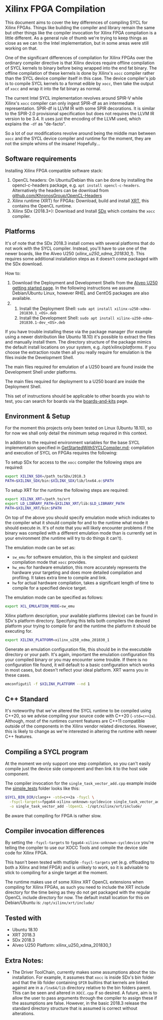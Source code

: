 # Xilinx FPGA Compilation

This document aims to cover the key differences of compiling SYCL for Xilinx
FPGAs. Things like building the compiler and library remain the same but other
things like the compiler invocation for Xilinx FPGA compilation is a little
different. As a general rule of thumb we're trying to keep things as close as we
can to the Intel implementation, but in some areas were still working on that.

One of the significant differences of compilation for Xilinx FPGAs over the
ordinary compiler directive is that Xilinx devices require offline compilation
of SYCL kernels to binary before being wrapped into the end fat binary. The
offline compilation of these kernels is done by Xilinx's `xocc` compiler rather
than the SYCL device compiler itself in this case. The device compiler's job is
to compile SYCL kernels to a format edible by `xocc`, then take the output of
`xocc` and wrap it into the fat binary as normal.

The current Intel SYCL implementation revolves around SPIR-V while
Xilinx's `xocc` compiler can only ingest SPIR-df as an intermediate
representation. SPIR-df is LLVM IR with some SPIR decorations. It is
similar to the SPIR-2.0 provisional specification but does not
requires the LLVM IR version to be 3.4. It uses just the encoding of
the LLVM used, which explains the `-df` as "de-facto".

So a lot of our modifications revolve
around being the middle man between `xocc` and the SYCL device
compiler and runtime for the moment, they are not the simple whims of
the insane! Hopefully...

## Software requirements

Installing Xilinx FPGA compatible software stack:
  1.  OpenCL headers: On Ubuntu/Debian this can be done by installing the
      opencl-c-headers package, e.g. `apt install opencl-c-headers`.
      Alternatively the headers can be download from
      [github.com/KhronosGroup/OpenCL-Headers](https://github.com/KhronosGroup/OpenCL-Headers)
  2.  Xilinx runtime (XRT) for FPGAs: Download, build and install [XRT](https://github.com/Xilinx/XRT),
      this contains the OpenCL runtime.
  3.  Xilinx SDx (2018.3+): Download and Install [SDx](https://www.xilinx.com/support/download/index.html/content/xilinx/en/downloadNav/sdx-development-environments.html)
      which contains the `xocc` compiler.

## Platforms

It's of note that the SDx 2018.3 install comes with several platforms that do
not work with the SYCL compiler. Instead, you'll have to use one of the newer
boards, like the Alveo U250 (*xilinx_u250_xdma_201830_1*). This requires some
additional installation steps as it doesn't come packaged with the SDx download.

How to:
  1.  Download the Deployment and Development Shells from the
      [Alveo U250 getting started page](https://www.xilinx.com/products/boards-and-kits/alveo/u250.html#gettingStarted).
      In the following instructions we assume Debian/Ubuntu Linux, however RHEL
      and CentOS packages are also available.
  2.  1. Install the Deployment Shell: ``sudo apt install xilinx-u250-xdma-201830.1_<OS>.deb``
      2. Install the Development Shell: ``sudo apt install xilinx-u250-xdma-201830.1-dev_<OS>.deb``

If you have trouble installing these via the package manager (for example using
a newer distribution like Ubuntu 18.10) it's possible to extract the files and
manually install them. The directory structure of the package mimics the default
install locations on your system, e.g. */opt/xilinx/platforms*. If you choose the
extraction route then all you really require for emulation is the files inside
the Development Shell.

The main files required for emulation of a U250 board are found inside the
Development Shell under platforms.

The main files required for deployment to a U250 board are inside the Deployment
Shell.

This set of instructions should be applicable to other boards you wish to test,
you can search for boards via the [boards-and-kits](https://www.xilinx.com/products/boards-and-kits/)
page.

## Environment & Setup

For the moment this projects only been tested on Linux (Ubuntu 18.10), so for
now we shall only detail the minimum setup required in this context.

In addition to the required environment variables for the base SYCL
implementation specified in [GetStartedWithSYCLCompiler.md](GetStartedWithSYCLCompiler.md);
compilation and execution of SYCL on FPGAs requires the following:

To setup SDx for access to the `xocc` compiler the following steps are required:

```bash
export XILINX_SDX=/path_to/SDx/2018.3
PATH=$XILINX_SDX/bin:$XILINX_SDX/lib/lnx64.o:$PATH
```

To setup XRT for the runtime the following steps are required:

```bash
export XILINX_XRT=/path_to/xrt
export LD_LIBRARY_PATH=$XILINX_XRT/lib:$LD_LIBRARY_PATH
PATH=$XILINX_XRT/bin:$PATH
```

On top of the above you should specify emulation mode which indicates to the
compiler what it should compile for and to the runtime what mode it should
execute in. It's of note that you will likely encounter problems if the binary
was compiled with a different emulation mode than is currently set in your
environment (the runtime will try to do things it can't).

The emulation mode can be set as:

* `sw_emu` for software emulation, this is the simplest and quickest compilation
  mode that `xocc` provides.
* `hw_emu` for hardware emulation, this more accurately represents the hardware
  your targeting and does more detailed compilation and profiling. It takes
  extra time to compile and link.
* `hw` for actual hardware compilation, takes a significant length of time to
  compile for a specified device target.

The emulation mode can be specified as follows:

```bash
export XCL_EMULATION_MODE=sw_emu
```

Xilinx platform description, your available platforms (device) can be found in
SDx's platform directory. Specifying this tells both compilers the desired
platform your trying to compile for and the runtime the platform it should be
executing for.

```bash
export XILINX_PLATFORM=xilinx_u250_xdma_201830_1
```

Generate an emulation configuration file, this should be in the executable
directory or your path. It's again, important the emulation configuration fits
your compiled binary or you may encounter some trouble. If there is no
configuration file found, it will default to a basic configuration which works
in most cases, but doesn't reflect your ideal platform. XRT warns you in these
cases.

```bash
emconfigutil -f $XILINX_PLATFORM --nd 1
```

## C++ Standard

It's noteworthy that we've altered the SYCL runtime to be compiled using C++20,
so we advise compiling your source code with C++20 (`-std=c++2a`). Although, most
of the runtimes current features are C++11 compatible outside of the components
in the Xilinx vendor related directories. However, this is likely to change as
we're interested in altering the runtime with newer C++ features.

## Compiling a SYCL program

At the moment we only support one step compilation, so you can't easily compile
just the device side component and then link it to the host side component.

The compiler invocation for the `single_task_vector_add.cpp` example inside
the [simple_tests](../test/xocc_tests/simple_tests) folder looks like this:

```bash
$SYCL_BIN_DIR/clang++ -std=c++2a -fsycl \
  -fsycl-targets=fpga64-xilinx-unknown-sycldevice single_task_vector_add.cpp \
  -o single_task_vector_add -lOpenCL -I/opt/xilinx/xrt/include/
```

Be aware that compiling for FPGA is rather slow.

## Compiler invocation differences

By setting the `-fsycl-targets` to `fpga64-xilinx-unknown-sycldevice` you're 
telling  the compiler to use our XOCC Tools and compile the device side code 
for Xilinx FPGA.

This hasn't been tested with mutliple `-fsycl-targets` yet (e.g. offloading to 
both a Xilinx and Intel FPGA) and is unlikely to work, so it is advisable to 
stick to compiling for a single target at the moment.

The runtime makes use of some Xilinx XRT OpenCL extensions when compiling for
Xilinx FPGAs, as such you need to include the XRT include directory for the time
being as they do not get packaged with the regular OpenCL include directory for 
now. The default install location for this on Debian/Ubuntu is: `/opt/xilinx/xrt/include/`

## Tested with
* Ubuntu 18.10
* XRT 2018.3
* SDx 2018.3
* Alveo U250 Platform: xilinx_u250_xdma_201830_1

## Extra Notes:
* The Driver ToolChain, currently makes some assumptions about the `SDx` 
  installation. For example, it assumes that `xocc` is inside SDx's bin folder 
  and that the lib folder containing `SPIR` builtins that kernels are linked 
  against are in a `/lnx64/lib` directory relative to the bin folders parent. 
  This can be seen and altered in `XOCC.cpp` if so desired. A future, aim is 
  to allow the user to pass arguments through the compiler to assign these if 
  the assumptions are false. However, in the basic 2018.3 release the standard 
  directory structure that is assumed is correct without alterations.
